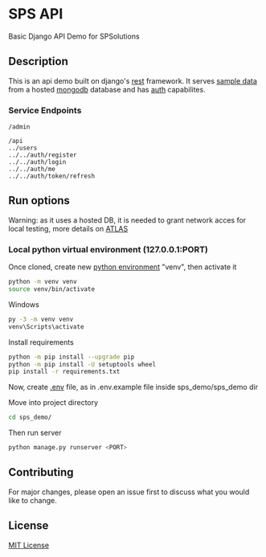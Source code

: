 # SPS API

Basic Django API Demo for SPSolutions

## Description

This is an api demo built on django's [rest](https://www.django-rest-framework.org/) framework. It serves [sample data](https://docs.atlas.mongodb.com/sample-data/sample-analytics/#std-label-sample-analytics) from a hosted [mongodb](https://www.mongodb.com) database and has [auth](https://django-rest-framework-simplejwt.readthedocs.io/en/latest/) capabilites.

### Service Endpoints

```open endpoints
/admin

/api
../users
../../auth/register
../../auth/login
../../auth/me
../../auth/token/refresh
```

## Run options

Warning: as it uses a hosted DB, it is needed to grant network acces for local testing, more details on [ATLAS](https://www.mongodb.com/es/cloud/atlas)

### Local python virtual environment (127.0.0.1:PORT)

Once cloned, create new [python environment](https://docs.python.org/3/tutorial/venv.html) "venv", then activate it

```bash
python -m venv venv
source venv/bin/activate
```

Windows

```bash
py -3 -m venv venv
venv\Scripts\activate
```

Install requirements

```bash
python -m pip install --upgrade pip
python -m pip install -U setuptools wheel
pip install -r requirements.txt
```

Now, create [.env](https://django-environ.readthedocs.io/en/latest/) file, as in .env.example file inside sps_demo/sps_demo dir

Move into project directory

```bash
cd sps_demo/
```

Then run server

```bash
python manage.py runserver <PORT>
```

## Contributing

For major changes, please open an issue first to discuss what you would like to change.

## License
[MIT License](https://choosealicense.com/licenses/mit/)
